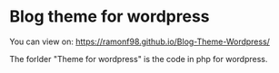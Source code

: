 # Blog theme for wordpress
You can view on: https://ramonf98.github.io/Blog-Theme-Wordpress/

The forlder "Theme for wordpress" is the code in php for wordpress.